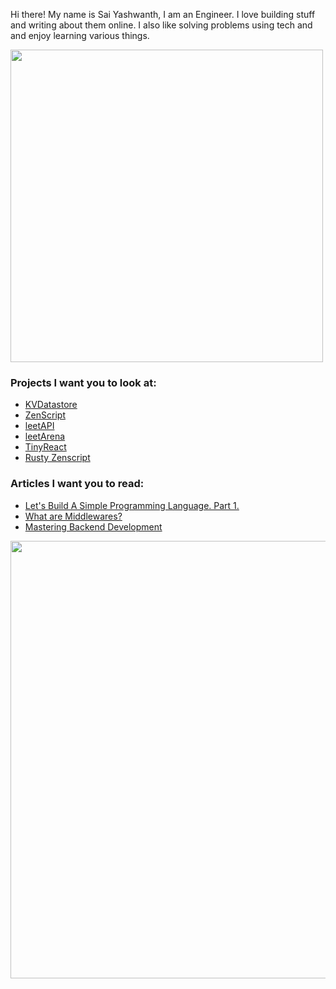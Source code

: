 Hi there! My name is Sai Yashwanth, I am an Engineer. I love building stuff and writing about them online. I also like solving problems using tech and and enjoy learning various things. 

<img src="https://user-images.githubusercontent.com/74038190/225813708-98b745f2-7d22-48cf-9150-083f1b00d6c9.gif" width="500">

### Projects I want you to look at:
* [KVDatastore](https://github.com/theyashwanthsai/KVDatastore)
* [ZenScript](https://github.com/theyashwanthsai/ZenScript) 
* [leetAPI](https://github.com/theyashwanthsai/leetAPI) 
* [leetArena](https://github.com/theyashwanthsai/leetArena)
* [TinyReact](https://github.com/theyashwanthsai/TinyReact)
* [Rusty Zenscript](https://github.com/theyashwanthsai/Rusty-ZenScript)


### Articles I want you to read:
* [Let's Build A Simple Programming Language. Part 1.](https://saiyashwanth.vercel.app/articles/language1)
* [What are Middlewares?](https://saiyashwanth.vercel.app/articles/middlewares)
* [Mastering Backend Development](https://saiyashwanth.vercel.app/articles/masteringbackend1)

<img src="https://user-images.githubusercontent.com/74038190/212284100-561aa473-3905-4a80-b561-0d28506553ee.gif" width="700">
